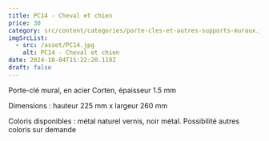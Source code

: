 ```yaml
---
title: PC14 - Cheval et chien
price: 30
category: src/content/categories/porte-cles-et-autres-supports-muraux.json
imgSrcList:
  - src: /asset/PC14.jpg
    alt: PC14 - Cheval et chien
date: 2024-10-04T15:22:20.119Z
draft: false
---
```


Porte-clé mural, en acier Corten, épaisseur 1.5 mm

Dimensions : hauteur 225 mm x largeur 260 mm

Coloris disponibles : métal naturel vernis, noir métal. Possibilité autres coloris sur demande
